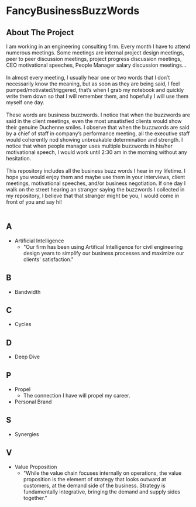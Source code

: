 # FancyBusinessBuzzWords


## About The Project
I am working in an engineering consulting firm. Every month I have to attend numerous meetings. Some meetings are internal project design meetings, peer to peer discussion meetings, project progress discussion meetings, CEO motivational speeches, People Manager salary discussion meetings… <br /><br />
In almost every meeting, I usually hear one or two words that I don’t necessarily know the meaning, but as soon as they are being said, I feel pumped/motivated/triggered, that’s when I grab my notebook and quickly write them down so that I will remember them, and hopefully I will use them myself one day.<br /><br />
These words are business buzzwords. I notice that when the buzzwords are said in the client meetings, even the most unsatisfied clients would show their genuine Duchenne smiles. I observe that when the buzzwords are said by a chief of staff in company’s performance meeting, all the executive staff would coherently nod showing unbreakable determination and strength. I notice that when people manager uses multiple buzzwords in his/her motivational speech, I would work until 2:30 am in the morning without any hesitation.<br /><br />
This repository includes all the business buzz words I hear in my lifetime. I hope you would enjoy them and maybe use them in your interviews, client meetings, motivational speeches, and/or business negotiation. If one day I walk on the street hearing an stranger saying the buzzwords I collected in my repository, I believe that that stranger might be you, I would come in front of you and say hi!<br /><br />

## A
* Artificial Intelligence
  * "Our firm has been using Artifical Intelligence for civil engineering design years to simplify our business processes and maximize our clients' satisfaction."

## B
* Bandwidth

## C
* Cycles

## D
* Deep Dive

## P
* Propel
  * The connection I have will propel my career.
* Personal Brand

## S
* Synergies

## V
* Value Proposition
  * "While the value chain focuses internally on operations, the value proposition is the element of strategy that looks outward at customers, at the demand side of the business. Strategy is fundamentally integrative, bringing the demand and supply sides together.”


